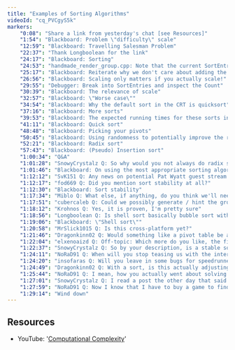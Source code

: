 ```yaml
---
title: "Examples of Sorting Algorithms"
videoId: "cq_PVCgyS5k"
markers:
    "0:08": "Share a link from yesterday's chat [see Resources]"
    "1:54": "Blackboard: Problem \"difficulty\" scale"
    "12:59": "Blackboard: Travelling Salesman Problem"
    "22:37": "Thank Longboolean for the link"
    "24:17": "Blackboard: Sorting"
    "24:53": "handmade_render_group.cpp: Note that the current SortEntries function is O(n^2)"
    "25:17": "Blackboard: Reiterate why we don't care about adding the n in Order Notation"
    "26:56": "Blackboard: Scaling only matters if you actually scale!"
    "29:55": "Debugger: Break into SortEntries and inspect the Count"
    "30:39": "Blackboard: The relevance of scale"
    "32:57": "Blackboard: \"Worse case\""
    "34:54": "Blackboard: Why the default sort in the CRT is quicksort"
    "37:16": "Blackboard: More sorts"
    "39:53": "Blackboard: The expected running times for these sorts in the worst case"
    "41:11": "Blackboard: Quick sort"
    "48:48": "Blackboard: Picking your pivots"
    "50:45": "Blackboard: Using randomness to potentially improve the running time of algorithms"
    "52:21": "Blackboard: Radix sort"
    "57:43": "Blackboard: (Pseudo) Insertion sort"
    "1:00:34": "Q&A"
    "1:01:28": "SnowyCrystalz Q: So why would you not always do radix sort with a sort(sizeof(<type>), data_)?"
    "1:01:46": "Blackboard: On using the most appropriate sorting algorithm for the dataset"
    "1:12:12": "SvK151 Q: Any news on potential Pat Wyatt guest stream to go more in-depth with the network stuff?"
    "1:12:17": "fod669 Q: Did you mention sort stability at all?"
    "1:12:30": "Blackboard: Sort stability"
    "1:17:34": "Miblo Q: What else, if anything, do you think we'll need to sort besides the sprites?"
    "1:17:51": "cubercaleb Q: Could we possibly generate / hint the ground chunks in such a way that using radix sort would be more optimal?"
    "1:18:12": "Krohnos Q: Yes, it is proven, I'm pretty sure"
    "1:18:56": "Longboolean Q: Is shell sort basically bubble sort with a variable span between values being compared (span decreases each run through)?"
    "1:19:06": "Blackboard: \"Shell sort\""
    "1:20:58": "MrSlick1015 Q: Is this cross-platform yet?"
    "1:21:46": "Dragonkinn02 Q: Would something like a pivot table be a sort problem, or something else altogether? Is that more a sort / amalgamation / summarization?"
    "1:22:04": "elxenoaizd Q: Off-topic: Which more do you like, the fixed-function API of OpenGL or the programmable one? I've been using the modern approach but reading examples from the fixed pipeline they seem to be a lot more intuitive and easier to understand the flow of things"
    "1:22:37": "SnowyCrystalz Q: So by your description, is a stable sort resource intensive? Since it seems like it could be of max O(n^2*nlogn) depending on sort type? Since you have to run through the data twice?"
    "1:24:11": "NoRaD91 Q: When will you stop teasing us with the interactive fiction posts and get to the details?"
    "1:24:20": "insofaras Q: Will you leave in some bugs for speedrunners to break the game with?"
    "1:24:49": "Dragonkinn02 Q: With a sort, is this actually adjusting and rewriting the data on the disk, or would it just be updating indexes or pointers? Just, once you sort, could you read start to finish, or is it pointer intensive: read 10 records, jump, read next 5, jump, read 2 more?"
    "1:25:44": "NoRaD91 Q: I mean, how you actually went about solving the problems, it seems so close for weeks, then... cliffhanger"
    "1:27:01": "SnowyCrystalz Q: I read a post the other day that said syntax coloring is bad for programming practices and enforces skimming rather then understanding. Do you agree or not?"
    "1:27:59": "NoRaD91 Q: Now I know that I have to buy a game to find out, that's fine. Thank you"
    "1:29:14": "Wind down"
---
```


## Resources

* YouTube: '[Computational Complexity](https://www.youtube.com/watch?v=moPtwq_cVH8)'
